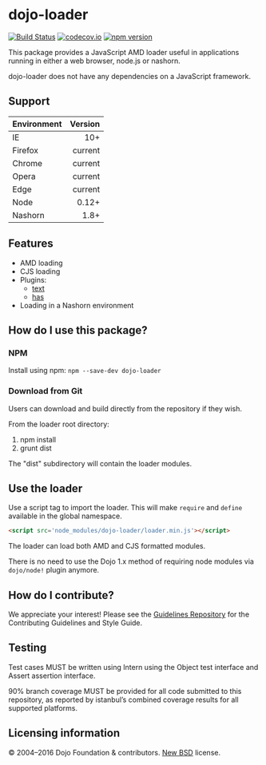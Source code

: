 # dojo-loader

[![Build Status](https://travis-ci.org/dojo/loader.svg?branch=master)](https://travis-ci.org/dojo/loader)
[![codecov.io](http://codecov.io/github/dojo/loader/coverage.svg?branch=master)](http://codecov.io/github/dojo/loader?branch=master)
[![npm version](https://badge.fury.io/js/dojo-loader.svg)](http://badge.fury.io/js/dojo-loader)

This package provides a JavaScript AMD loader useful in applications running in either a web browser, node.js or nashorn.

dojo-loader does not have any dependencies on a JavaScript framework.

## Support

| Environment	| Version	|
|---------------|----------:|
| IE			| 10+		|
| Firefox		| current	|
| Chrome		| current	|
| Opera			| current	|
| Edge			| current	|
| Node			| 0.12+		|
| Nashorn		| 1.8+		|

## Features

- AMD loading
- CJS loading
- Plugins:
	- [text](https://github.com/dojo/core/blob/master/src/text.ts)
	- [has](https://github.com/dojo/core/blob/master/src/has.ts)
- Loading in a Nashorn environment

## How do I use this package?

### NPM
Install using npm: `npm --save-dev dojo-loader`

### Download from Git
Users can download and build directly from the repository if they wish.

From the loader root directory:

 1. npm install
 2. grunt dist

The "dist" subdirectory will contain the loader modules.

## Use the loader

Use a script tag to import the loader. This will make `require` and `define` available in the global namespace.

``` html
<script src='node_modules/dojo-loader/loader.min.js'></script>
```

The loader can load both AMD and CJS formatted modules.

There is no need to use the Dojo 1.x method of requiring node modules via `dojo/node!` plugin anymore.

## How do I contribute?

We appreciate your interest!  Please see the [Guidelines Repository](https://github.com/dojo/guidelines#readme) for the
Contributing Guidelines and Style Guide.

## Testing

Test cases MUST be written using Intern using the Object test interface and Assert assertion interface.

90% branch coverage MUST be provided for all code submitted to this repository, as reported by istanbul’s combined coverage results for all supported platforms.

## Licensing information

© 2004–2016 Dojo Foundation & contributors. [New BSD](http://opensource.org/licenses/BSD-3-Clause) license.
